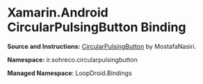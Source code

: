 # Xamarin.Android CircularPulsingButton Binding

**Source and Instructions:** [CircularPulsingButton](https://github.com/MostafaNasiri/CircularPulsingButton) by MostafaNasiri.

**Namespace:** ir.sohreco.circularpulsingbutton

**Managed Namespace**: LoopDroid.Bindings
